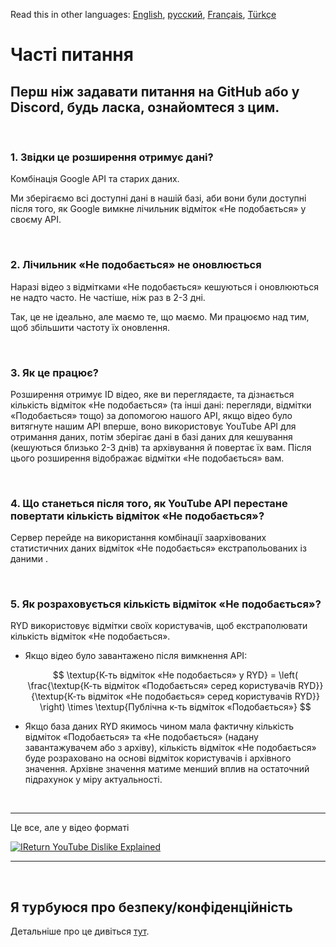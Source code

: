 Read this in other languages: [English](FAQ.md), [русский](FAQru.md), [Français](FAQfr.md), [Türkçe](FAQtr.md)

# Часті питання

## Перш ніж задавати питання на GitHub або у Discord, будь ласка, ознайомтеся з цим.

<br>

### **1. Звідки це розширення отримує дані?**

Комбінація Google API та старих даних.

Ми зберігаємо всі доступні дані в нашій базі, аби вони були доступні після того, як Google вимкне лічильник відміток «Не подобається» у своєму API.

<br>

### **2. Лічильник «Не подобається» не оновлюється**

Наразі відео з відмітками «Не подобається» кешуються і оновлюються не надто часто. Не частіше, ніж раз в 2-3 дні.

Так, це не ідеально, але маємо те, що маємо. Ми працюємо над тим, щоб збільшити частоту їх оновлення.

<br>

### **3. Як це працює?**

Розширення отримує ID відео, яке ви переглядаєте, та дізнається кількість відміток «Не подобається» (та інші дані: перегляди, відмітки «Подобається» тощо) за допомогою нашого API, якщо відео було витягнуте нашим API вперше, воно використовує YouTube API для отримання даних, потім зберігає дані в базі даних для кешування (кешуються близько 2-3 днів) та архівування й повертає їх вам. Після цього розширення відображає відмітки «Не подобається» вам.

<br>

### **4. Що станеться після того, як YouTube API перестане повертати кількість відміток «Не подобається»?**

Сервер перейде на використання комбінації заархівованих статистичних даних відміток «Не подобається» екстрапольованих із даними .

<br>

### **5. Як розраховується кількість відміток «Не подобається»?**

RYD використовує відмітки своїх користувачів, щоб екстраполювати кількість відміток «Не подобається».

- Якщо відео було завантажено після вимкнення API:

  $$ \textup{К-ть відміток «Не подобається» у RYD} = \left( \frac{\textup{К-ть відміток «Подобається» серед користувачів RYD}}{\textup{К-ть відміток «Не подобається» серед користувачів RYD}} \right) \times \textup{Публічна к-ть відміток «Подобається»} $$

- Якщо база даних RYD якимось чином мала фактичну кількість відміток «Подобається» та «Не подобається» (надану завантажувачем або з архіву), кількість відміток «Не подобається» буде розраховано на основі відміток користувачів і архівного значення. Архівне значення матиме менший вплив на остаточний підрахунок у міру актуальності.

<br>

---

Це все, але у відео форматі

[![IReturn YouTube Dislike Explained](https://yt-embed.herokuapp.com/embed?v=GSmmtv-0yYQ)](https://www.youtube.com/watch?v=GSmmtv-0yYQ)

---

<br>

## Я турбуюся про безпеку/конфіденційність

Детальніше про це дивіться [тут](SECURITY-FAQuk.md).
